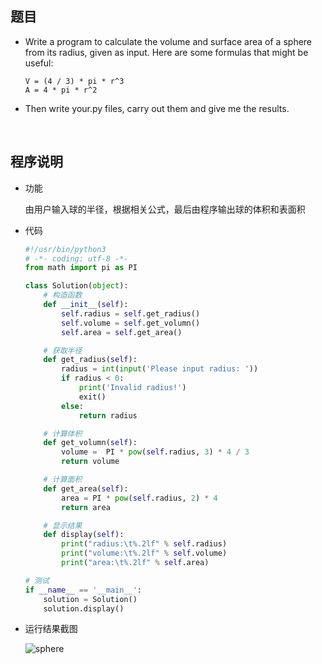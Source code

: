 ##	题目

*	Write a program to calculate the volume and surface area of a sphere from its radius, given as input. Here are some formulas that might be useful:

	```
	V = (4 / 3) * pi * r^3
	A = 4 * pi * r^2
	```

*	Then write your.py files, carry out them and give me the results. 

<br>

##	程序说明

*	功能

	由用户输入球的半径，根据相关公式，最后由程序输出球的体积和表面积

*	代码

	```python
	#!/usr/bin/python3
	# -*- coding: utf-8 -*-
	from math import pi as PI

	class Solution(object):
		# 构造函数
		def __init__(self):
			self.radius = self.get_radius()
			self.volume = self.get_volumn()
			self.area = self.get_area()

		# 获取半径
		def get_radius(self):
			radius = int(input('Please input radius: '))
			if radius < 0:
				print('Invalid radius!')
				exit()
			else:
				return radius

		# 计算体积
		def get_volumn(self):
			volume =  PI * pow(self.radius, 3) * 4 / 3
			return volume

		# 计算面积
		def get_area(self):
			area = PI * pow(self.radius, 2) * 4
			return area

		# 显示结果
		def display(self):
			print("radius:\t%.2lf" % self.radius)
			print("volume:\t%.2lf" % self.volume)
			print("area:\t%.2lf" % self.area)

	# 测试
	if __name__ == '__main__':
		solution = Solution()
		solution.display()
	```

*	运行结果截图

	![sphere](https://github.com/jJayyyyyyy/USTC-2018-Smester-1/blob/master/Python/homework/hw00/assets/sphere.jpg)

<br>